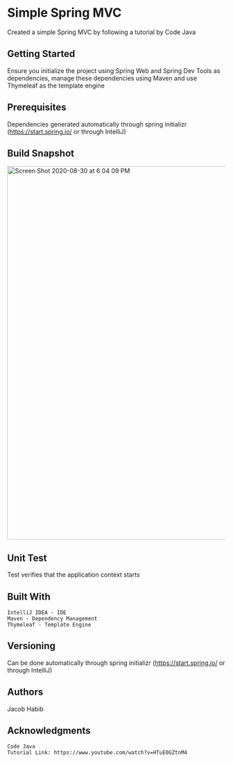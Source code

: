 # Simple Spring MVC
  Created a simple Spring MVC by following a tutorial by Code Java

## Getting Started

  Ensure you initialize the project using Spring Web and Spring Dev Tools as dependencies, manage these dependencies using Maven and use Thymeleaf as the template engine

## Prerequisites

  Dependencies generated automatically through spring initializr (https://start.spring.io/ or through IntelliJ)

## Build Snapshot
<img width="859" alt="Screen Shot 2020-08-30 at 6 04 09 PM" src="https://user-images.githubusercontent.com/47253537/91670413-3f64b480-eaeb-11ea-99d5-4cac49b6797a.png">

## Unit Test

Test verifies that the application context starts

## Built With

    IntelliJ IDEA - IDE
    Maven - Dependency Management
    Thymeleaf - Template Engine

## Versioning

  Can be done automatically through spring initializr (https://start.spring.io/ or through IntelliJ)

## Authors

  Jacob Habib

## Acknowledgments

    Code Java
    Tutorial Link: https://www.youtube.com/watch?v=HTuE0GZtnM4

